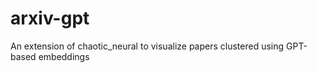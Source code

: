 # arxiv-gpt
An extension of chaotic_neural to visualize papers clustered using GPT-based embeddings
